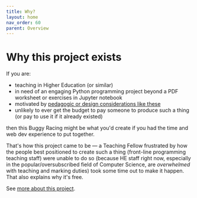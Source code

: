```yaml
---
title: Why?
layout: home
nav_order: 60
parent: Overview
---
```


# Why this project exists

If you are:

* teaching in Higher Education (or similar)
* in need of an engaging Python programming project beyond a PDF worksheet
  or exercises in Jupyter notebook
* motivated by [pedagogic or design considerations like these](../about/design)
* unlikely to ever get the budget to pay someone to produce such a thing (or
  pay to use it if it already existed)

then this Buggy Racing might be what you'd create if you had the time and
web dev experience to put together. 

That's how this project came to be — a Teaching Fellow frustrated by how the
people best positioned to create such a thing (front-line programming teaching
staff) were unable to do so (because HE staff right now, especially in the
popular/oversubscribed field of Computer Science, are _overwhelmed_ with
teaching and marking duties) took some time out to make it happen. That also
explains why it's free.

See [more about this project](../about).


